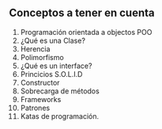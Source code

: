 ## Conceptos a tener en cuenta

1. Programación orientada a objectos POO
2. ¿Qué es una Clase?
3. Herencia
4. Polimorfismo
5. ¿Qué es un interface?
6. Princicios S.O.L.I.D
7. Constructor
8. Sobrecarga de métodos
9. Frameworks
10. Patrones
11. Katas de programación.
